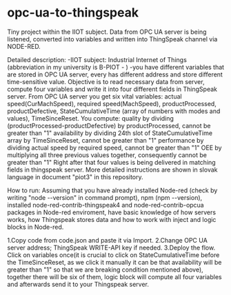 # opc-ua-to-thingspeak
Tiny project within the IIOT subject. Data from OPC UA server is being listened, converted into variables and written into ThingSpeak channel via NODE-RED.

Detailed description:
-IIOT subject: Industrial Internet of Things (abbreviation in my university is B-PIOT - )
-you have different variables that are stored in OPC UA server, every has different address and store different time-sensitive value. Objective is to read necessary data from server, compute four variables and write it into four different fields in ThingSpeak server. From OPC UA server you get six vital variables: actual speed(CurMachSpeed), required speed(MachSpeed), productProcessed, productDefective, StateCumulativeTime (array of numbers with modes and values), TimeSinceReset. 
You compute:
  quality by dividing (productProcessed-productDefective) by productProcessed, cannot be greater than "1"
  availability by dividing 24th slot of StateCumulativeTime array by TimeSinceReset, cannot be greater than "1"
  performance by dividing actual speed by required speed, cannot be greater than "1"
  OEE by multiplying all three previous values together, consequently cannot be greater than "1"
Right after that four values is being delivered in matching fields in thingspeak server. More detailed instructions are shown in slovak language in document "piot3" in this repository.

How to run:
Assuming that you have already installed Node-red (check by writing "node --version" in command prompt), npm (npm --version), installed node-red-contrib-thingspeak4 and node-red-contrib-opcua packages in Node-red enviroment, have basic knowledge of how servers works, how Thingspeak stores data and how to work with inject and logic blocks in Node-red.

1.Copy code from code.json and paste it via Import.
2.Change OPC UA server address; ThingSpeak WRITE-API key if needed.
3.Deploy the flow. Click on variables once(it is crucial to click on StateCumulativeTime before the TimeSinceReset, as we click it manually it can be that availability will be greater than "1" so that we are breaking condition mentioned above), together there will be six of them, logic block will compute all four variables and afterwards send it to your Thingspeak server.
